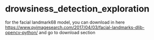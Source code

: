 # drowsiness_detection_exploration

for the facial landmark68 model, you can download in here https://www.pyimagesearch.com/2017/04/03/facial-landmarks-dlib-opencv-python/ and go to download section
